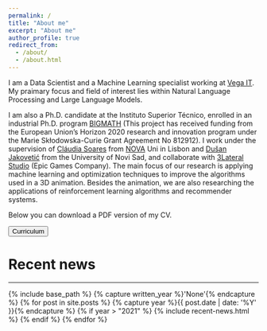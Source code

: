 ```yaml
---
permalink: /
title: "About me"
excerpt: "About me"
author_profile: true
redirect_from: 
  - /about/
  - /about.html
---
```


<p>
I am a Data Scientist and a Machine Learning specialist working at <a href="https://www.vegaitglobal.com/">Vega IT</a>. My praimary focus and field of interest lies within Natural Language Processing and Large Language Models.
</p>
<p>I am also a Ph.D. candidate at the Instituto Superior Técnico, enrolled in an industrial Ph.D. program <a href="http://itn-bigmath.unimi.it/">BIGMATH</a> (This project has received funding from the European Union’s Horizon 2020 research and innovation program under the Marie Skłodowska-Curie Grant Agreement No 812912). I work under the supervision of <a href="https://www.di.fct.unl.pt/en/pessoas/docentes/claudia-alexandra-magalhaes-soares">Cláudia Soares</a> from <a href="https://www.unl.pt/en">NOVA</a> Uni in Lisbon and <a href="https://matematika.pmf.uns.ac.rs/o-nama/imenik/dusan-jakovetic/">Dušan Jakovetić</a> from the University of Novi Sad, and collaborate with <a href="https://www.3lateral.com/">3Lateral Studio</a> (Epic Games Company). The main focus of our research is applying machine learning and optimization techniques to improve the algorithms used in a 3D animation. Besides the animation, we are also researching the applications of reinforcement learning algorithms and recommender systems. </p>

<p> Below you can download a PDF version of my CV. </p>
<button onclick="window.location.href='images/Curriculum.pdf'" type="button" class="btn">Curriculum</button>

# Recent news
------


{% include base_path %}
{% capture written_year %}'None'{% endcapture %}
{% for post in site.posts %}
  {% capture year %}{{ post.date | date: '%Y' }}{% endcapture %}
  {% if year > "2021" %}
	{% include recent-news.html %}
  {% endif %}
{% endfor %}
